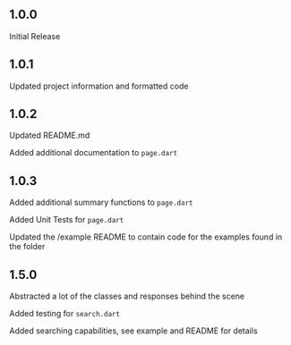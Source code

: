 ## 1.0.0
Initial Release

## 1.0.1
Updated project information and formatted code

## 1.0.2
Updated README.md

Added additional documentation to `page.dart`

## 1.0.3
Added additional summary functions to `page.dart`

Added Unit Tests for `page.dart`

Updated the /example README to contain code for the examples found in the folder


## 1.5.0
Abstracted a lot of the classes and responses behind the scene

Added testing for `search.dart`

Added searching capabilities, see example and README for details
